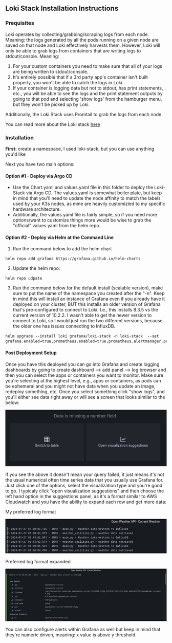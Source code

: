 ## Loki Stack Installation Instructions

### Prequisites

Loki operates by collecting/grabbing/scraping logs from each node. Meaning: the logs generated by all the pods running on a given node are saved on that node and Loki effectively harvests them. However, Loki will only be able to grab logs from containers that are writing logs to stdout/console. Meaning:

1) For your custom containers you need to make sure that all of your logs are being written to stdout/console. 
2) It's entirely possible that if a 3rd party app's container isn't built properly, you won't be able to catch the logs in Loki. 
3) If your container is logging data but not to stdout, has print statements, etc., you will be able to see the logs and the print statement outputs by going to that pod and selecting 'show logs' from the hamburger menu, but they won't be picked up by Loki. 

Additionally, the Loki Stack uses Promtail to grab the logs from each node. 

You can read more about the Loki stack [here](https://grafana.com/docs/loki/latest/)

### Installation 

**First:** create a namespace, I used loki-stack, but you can use anything you'd like 

Next you have two main options:

#### Option #1 - Deploy via Argo CD

* Use the Chart.yaml and values.yaml file in this folder to deploy the Loki-Stack via Argo CD. The values.yaml is somewhat boiler plate, but keep in mind that you'll need to update the node affinity to match the labels used by your K3s nodes, as mine are heavily customizied to my specific hardware architecture.
* Additionally, the values.yaml file is fairly simple, so if you need more options/want to customize things more would be wise to grab the "official" values.yaml from the helm repo.


#### Option #2 - Deploy via Helm at the Command Line

1) Run the command below to add the helm chart 
```
helm repo add grafana https://grafana.github.io/helm-charts
```
2) Update the helm repo:
~~~
helm repo udpate
~~~

3) Run the command below for the default install (scalable version), make sure to put the name of the namespace you created after the "-n". Keep in mind this will install an instance of Grafana even if you already have it deployed on your cluster, BUT this installs an older version of Grafana that's pre-configured to connect to Loki. I.e., this installs 8.3.5 vs the current version of 10.2.2. I wasn't able to get the newer version to connect to Loki, so I would just run the two different versions, because the older one has issues connecting to InfluxDB. 

```
helm upgrade --install loki grafana/loki-stack -n loki-stack  --set grafana.enabled=true,prometheus.enabled=true,prometheus.alertmanager.persistentVolume.enabled=false,prometheus.server.persistentVolume.enabled=false,loki.persistence.enabled=true,loki.persistence.storageClassName=longhorn,loki.persistence.size=20G
```

#### Post Deployment Setup

Once you have this deployed you can go into Grafana and create logging dashboards by going to create dashboard --> add panel --> log browser  and then you can select the apps or containers you want to monitor. Make sure you're selecting at the highest level, e.g., apps or containers, as pods can be ephemeral and you might not have data when you update an image, redeploy something, etc. Once you select something click "show logs", and you'll either see data right away or will see a screen that looks similar to the below:

![Loki-Grafana Numerical](../images/loki_numerical_missing.png)

If you see the above it doesn't mean your query failed, it just means it's not the usual numerical often time series data that you usually use Grafana for. Just click one of the options, select the visualization type and you're good to go. I typicaly click "open visualization suggestions" and then choose the left hand option in the suggestions panel, as it's a format similar to AWS Cloudwatch and you have the ability to expand each row and get more data:

My preferred log format

![Loki-Grafana Numerical](../images/log_example.png)

Preferred log format expanded 

![Loki-Grafana Numerical](../images/expanded_log.png)

You can also configure alerts within Grafana as well but keep in mind that they're numeric driven, meaning: x value is above y threshold. 